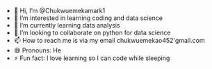 - 👋 Hi, I’m @Chukwuemekamark1
- 👀 I’m interested in learning coding and data science
- 🌱 I’m currently learning data analysis
- 💞️ I’m looking to collaborate on python for data science
- 📫 How to reach me is via my email chukwuemekao452'gmail.com
- 😄 Pronouns: He
- ⚡ Fun fact: I love learning so I can code while sleeping

<!---
Chukwuemekamark1/Chukwuemekamark1 is a ✨ special ✨ repository because its `README.md` (this file) appears on your GitHub profile.
You can click the Preview link to take a look at your changes.
--->
